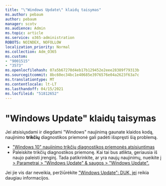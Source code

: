 ```yaml
---
title: "\"Windows Update\" klaidų taisymas"
ms.author: pebaum
author: pebaum
manager: scotv
ms.audience: Admin
ms.topic: article
ms.service: o365-administration
ROBOTS: NOINDEX, NOFOLLOW
localization_priority: Normal
ms.collection: Adm_O365
ms.custom:
- "9001515"
- "3573"
ms.openlocfilehash: 07a5b67270d4eb17b129452e2eee28389f79313b
ms.sourcegitcommit: 8bc60ec34bc1e40685e3976576e04a2623f63a7c
ms.translationtype: MT
ms.contentlocale: lt-LT
ms.lasthandoff: 04/15/2021
ms.locfileid: "51812652"
---
```

# <a name="fix-windows-update-errors"></a>"Windows Update" klaidų taisymas

Jei atsisiųsdami ir diegdami "Windows" naujinimą gaunate klaidos kodą, naujinimo **trikčių** diagnostikos priemonė gali padėti išspręsti šią problemą.

- ["Windows 10" naujinimo trikčių diagnostikos priemonės atsisiuntimas](https://support.microsoft.com/help/4027322/windows-update-troubleshooter)
- Paleiskite trikčių diagnostikos priemonę. Kai tai bus atlikta, geriausia iš naujo paleisti įrenginį. Tada patikrinkite, ar yra naujų naujinimų, nueikite [į > Parametrai > "Windows Update" & saugos > "Windows Update".](ms-settings:windowsupdate)

Jei jie vis dar neveikia, peržiūrėkite ["Windows Update": DUK, jei](https://support.microsoft.com/help/12373/windows-update-faq) reikia daugiau informacijos.
